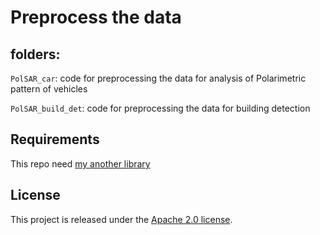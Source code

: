 # Preprocess the data

## folders:
`PolSAR_car`: code for preprocessing the data for analysis of Polarimetric pattern of vehicles

`PolSAR_build_det`: code for preprocessing the data for building detection


## Requirements
This repo need [my another library](https://github.com/yoyoyoohh/mylib)

## License
This project is released under the [Apache 2.0 license](LICENSE).